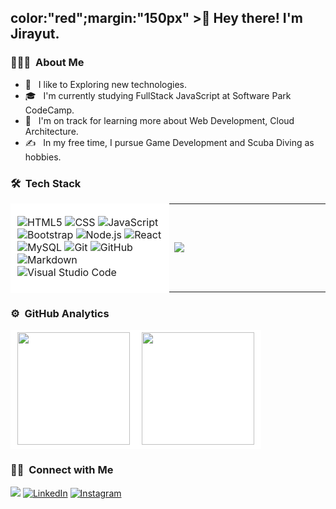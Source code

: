 <h2 <style>color:"red";margin:"150px"</style> >👋  Hey there! I'm Jirayut.</h2>

<h3> 👨🏻‍💻 &nbsp;About Me </h3>

- 🤔 &nbsp; I like to Exploring new technologies.
- 🎓 &nbsp; I'm currently studying FullStack JavaScript at Software Park CodeCamp.
- 🌱 &nbsp; I'm on track for learning more about Web Development, Cloud Architecture.
- ✍️ &nbsp; In my free time, I pursue Game Development and Scuba Diving as hobbies.

<table>
<tr><h3> 🛠 &nbsp;Tech Stack</h3></tr>
<td width="50%" background="white" border="solid white" style="background-color:white;border:solid white;">

  ![HTML5](https://img.shields.io/badge/-HTML5-333333?style=flat&logo=HTML5)
  ![CSS](https://img.shields.io/badge/-CSS-333333?style=flat&logo=CSS3&logoColor=1572B6)
  ![JavaScript](https://img.shields.io/badge/-JavaScript-333333?style=flat&logo=javascript)
  ![Bootstrap](https://img.shields.io/badge/-Bootstrap-333333?style=flat&logo=bootstrap&logoColor=563D7C)
  ![Node.js](https://img.shields.io/badge/-Node.js-333333?style=flat&logo=node.js)
  ![React](https://img.shields.io/badge/-React-333333?style=flat&logo=react)
  ![MySQL](https://img.shields.io/badge/-MySQL-333333?style=flat&logo=mysql)
  ![Git](https://img.shields.io/badge/-Git-333333?style=flat&logo=git)
  ![GitHub](https://img.shields.io/badge/-GitHub-333333?style=flat&logo=github)
  ![Markdown](https://img.shields.io/badge/-Markdown-333333?style=flat&logo=markdown)
  ![Visual Studio Code](https://img.shields.io/badge/-Visual%20Studio%20Code-333333?style=flat&logo=visual-studio-code&logoColor=007ACC)


</td>
<td width="50%" background="white" border="solid white">

<img src="https://cdn.dribbble.com/users/1928646/screenshots/4884082/media/8147bc69f7ec23dc42e282c7869b9e1e.gif">
</td>
</table>
 
<table>
<tr><h3> ⚙️ &nbsp;GitHub Analytics</h3> </tr>
<td style="background-color:white;border:solid white;">
<img height="180em" src="https://github-readme-stats.vercel.app/api?username=ToEzBit&theme=aura&show_icons=true" />

</td>
<td style="background-color:white;border:solid white">

<img height="180em" src="https://github-readme-stats.vercel.app/api/top-langs/?username=ToEzBit&theme=aura&layout=compact" />
</td>
</table>

<h3> 🤝🏻 &nbsp;Connect with Me </h3>

<p>
<a href="https://www.facebook.com/100007751956655"><img src="https://img.shields.io/badge/-Jirayut Natrachart-1877F2?style=flat&logo=Facebook&logoColor=white"/></a>
<a href="https://www.linkedin.com/in/jirayut-natrachart-367915199"/><img alt="LinkedIn" src="https://img.shields.io/badge/Jirayut-blue?style=flat-square&logo=linkedin"></a>
<a href="https://www.instagram.com/iamjirayut/"><img alt="Instagram" src="https://img.shields.io/badge/iamjirayut-white?style=flat-square&logo=instagram"></a>
</p>



